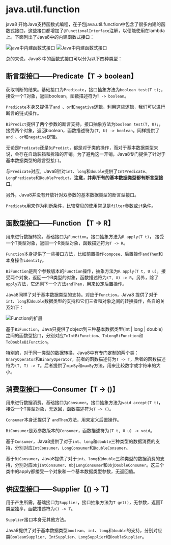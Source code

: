 # java.util.function

java8 开始Java支持函数式编程，在子包java.util.function中包含了很多内建的函数式接口，这些接口都增加了`@FunctionalInterface`注解，以便能使用在lambda上。下面列出了Java8中的内建函数式接口：

![java中内建函数式接口](https://ws1.sinaimg.cn/large/006tKfTcgy1fs4vn1ec7dj31260dzwhf.jpg)
![Java中内建函数式接口](https://ws3.sinaimg.cn/large/006tKfTcgy1fs4vns2f8vj31270dl778.jpg)

总的来说，Java8 中的函数式接口可以分为以下四种类型：

## 断言型接口——Predicate【T -> boolean】
获取判断的结果。基础接口为`Predicate`，接口抽象方法为`boolean test(T t);`，接受一个T对象，返回boolean，函数描述符为`T -> boolean`。

`Predicate`本身又提供了`and `、`or`和`negative`逻辑，利用这些逻辑，我们可以进行断言的链式操作。

`BiPredict`提供了两个参数的断言支持，接口抽象方法为`boolean test(T, U);`，接受两个对象，返回boolean，函数描述符为`(T, U) -> boolean`。同样提供了`and `、`or`和`negative`逻辑。

无论是`Predicate`还是`BiPredict`，都是对于类的操作，而对于基本数据类型来说，会存在自动装箱和拆箱的开销。为了避免这一开销，Java8专门提供了针对于基本数据类型的段言型接口。

与`Predicate`对应，Java8针对`int`、`long`和`double`提供了`IntPredicate`、`LongPredicate`和`DoublePredict`。**注意，并非所有的基本数据类型都有断言型接口**。

另外，Java8并没有开放针对双参数的基本数据类型的断言型接口。

`Predicate`用来作为判断条件，比较常见的使用常见是`filter`参数或`if`条件。

## 函数型接口——Function 【T -> R】
用来进行数据转换。基础接口为`Function`。接口抽象方法为`R apply(T t)`， 接受一个T类型对象，返回一个R类型对象，函数描述符为`T -> R`。

`Function`本身提供了一些接口方法，比如前置操作`compose`、后置操作`andThen`和本身操作`identity`。

`BiFunction`是两个参数版本的`Function`操作，抽象方法为`R apply(T t, U u)`，接受两个对象，返回一个R类型的对象，函数描述符为`(T, U) -> R`。另外，除了`apply`方法，它还剩下一个方法`andThen`，用来设定后置操作。

Java8同样了对于基本数据类型的支持。对应于`Function`，Java8 提供了对于`int`、`long`和`double`数据类型的支持和它们三者和对象之间的转换操作，各自的关系如下：

![Function的扩展](https://ws1.sinaimg.cn/large/006tKfTcgy1fs4xa69gwfj30fb0aft9n.jpg)

基于`BiFunction`，Java只提供了object到三种基本数据类型(int | long | double)之间的函数型接口，分别对应`ToIntBiFunction`、`ToLongBiFunction`和`ToDoubleBiFunction`。


特别的，对于同一类型的数据转换，Java8中有专门定制的两个类：`UnaryOperator`和`BinaryOperator`，前者的函数描述符为`T -> T`，后者的函数描述符为`(T, T) -> T`。后者提供了`minBy`和`maxBy`方法，用来比较数字或字符串的大小。


## 消费型接口——Consumer【T -> ()】
用来进行数据消费。基础接口为`Consumer`。接口抽象方法为`void accept(T t)`，接受一个T类型对象，无返回，函数描述符为`T -> ()`。

`Consumer`本身还提供了 `andThen`方法，用来定义后置操作。

`BiConsumer`是双参数版本的`Consumer`，函数描述符为`(T t, U u) -> void`。

基于`Consumer`，Java8提供了对于`int`、`long`和`double`三种类型的数据消费的支持，分别对应`IntConsumer`、`LongConsumer`和`DoubleConsumer`。

基于`BiConsumer`，Java8提供了对于`int`、`long`和`double`三种类型的数据消费的支持，分别对应`ObjIntConsumer`、`ObjLongConsumer`和`ObjDoubleConsumer`。这三个类中的apply都接受一个对象和一个基本数据类型参数，无返回值。

## 供应型接口——Supplier【() -> T】
用于产生所需。基础接口为`Supplier`，接口抽象方法为`T get()`，无参数，返回T类型独享，函数描述符为`() -> T`。

`Supplier`接口本身无其他方法。

Java8提供了对于基本数据类型`boolean`、`int`、`long`和`double`的支持，分别对应类`BooleanSupplier`、`IntSupplier`、`LongSupplier`和`DoubleSupplier`。
